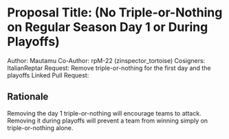 # Proposal Title: (No Triple-or-Nothing on Regular Season Day 1 or During Playoffs)
Author: Mautamu
Co-Author: rpM-22 (zinspector_tortoise)
Cosigners: ItalianReptar
Request: Remove triple-or-nothing for the first day and the playoffs
Linked Pull Request:

## Rationale
Removing the day 1 triple-or-nothing will encourage teams to attack. Removing it during playoffs will prevent a team from winning simply on triple-or-nothing alone. 

